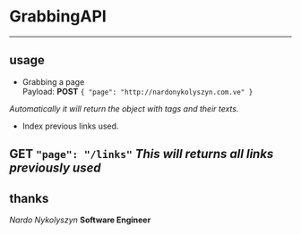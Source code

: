 # GrabbingAPI

----
## usage
  * Grabbing a page   
Payload: **POST** `{
"page": "http://nardonykolyszyn.com.ve"
}`  

*Automatically it will return the object with tags and their texts.*


  * Index previous links used.

  **GET** `
    "page": "/links"
     `
    *This will returns all links previously used*
----
## thanks
*Nardo Nykolyszyn*
**Software Engineer**